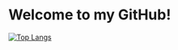# Welcome to my GitHub!

[![Top Langs](https://github-readme-stats.vercel.app/api/top-langs/?&layout=compact&username=mahiro-sogabe&theme=tokyonight
)](https://github.com/anuraghazra/github-readme-stats)